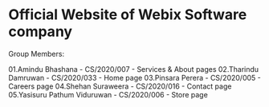 # Official Website of Webix Software company

Group Members:

01.Amindu Bhashana - CS/2020/007 - Services & About pages
02.Tharindu Damruwan - CS/2020/033 - Home page
03.Pinsara Perera - CS/2020/005 - Careers page
04.Shehan Suraweera - CS/2020/016 - Contact page
05.Yasisuru Pathum Viduruwan - CS/2020/006 - Store page
